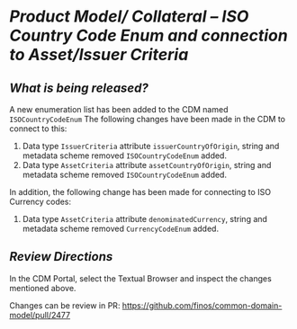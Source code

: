 # *Product Model/ Collateral – ISO Country Code Enum and connection to Asset/Issuer Criteria*

## _What is being released?_

A new enumeration list has been added to the CDM named `ISOCountryCodeEnum`
The following changes have been made in the CDM to connect to this:

1.	Data type `IssuerCriteria` attribute `issuerCountryOfOrigin`, string and metadata scheme removed `ISOCountryCodeEnum` added.
2.	Data type `AssetCriteria` attribute `assetCountryOfOrigin`, string and metadata scheme removed `ISOCountryCodeEnum` added.
   
In addition, the following change has been made for connecting to ISO Currency codes: 

1.	Data type `AssetCriteria` attribute `denominatedCurrency`, string and metadata scheme removed `CurrencyCodeEnum` added.


## _Review Directions_

In the CDM Portal, select the Textual Browser and inspect the changes mentioned above. 

Changes can be review in PR: https://github.com/finos/common-domain-model/pull/2477


